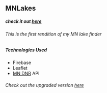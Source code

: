 ## MNLakes
##### check it out [here](http://lakes-f76ce.firebaseapp.com/)

###### This is the first rendition of my MN lake finder
##### Technologies Used
- Firebase
- Leaflet
- [MN DNR](https://www.dnr.state.mn.us/) API

###### Check out the upgraded version [here](https://github.com/moT01/fishFinder)
